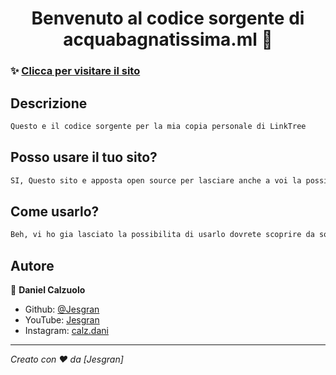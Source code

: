 <h1 align="center">Benvenuto al codice sorgente di acquabagnatissima.ml 👋</h1>


### ✨ [Clicca per visitare il sito](acquabagnatissima.ml)

## Descrizione

```sh
Questo e il codice sorgente per la mia copia personale di LinkTree
```

## Posso usare il tuo sito?

```sh
SI, Questo sito e apposta open source per lasciare anche a voi la possibilita di fare un portafolio personlale
```

## Come usarlo?

```sh
Beh, vi ho gia lasciato la possibilita di usarlo dovrete scoprire da soli come personalizzarlo ;)
```

## Autore

👤 **Daniel Calzuolo**

* Github: [@Jesgran](https://github.com/Jesgran)
* YouTube: [Jesgran](https://www.youtube.com/channel/UC3EKMFcv4QF3Tz8WM78BTAg)
* Instagram: [calz.dani](https://www.instagram.com/calz.dani)

***
_Creato con ❤️ da [Jesgran]_

